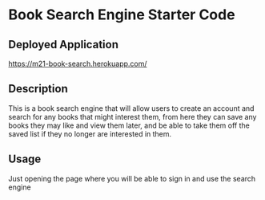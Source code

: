 # Book Search Engine Starter Code

## Deployed Application
https://m21-book-search.herokuapp.com/

## Description
This is a book search engine that will allow users to create an account and search for any books that might interest them, from here they can save any books they may like and view them later, and be able to take them off the saved list if they no longer are interested in them.

## Usage
Just opening the page where you will be able to sign in and use the search engine
